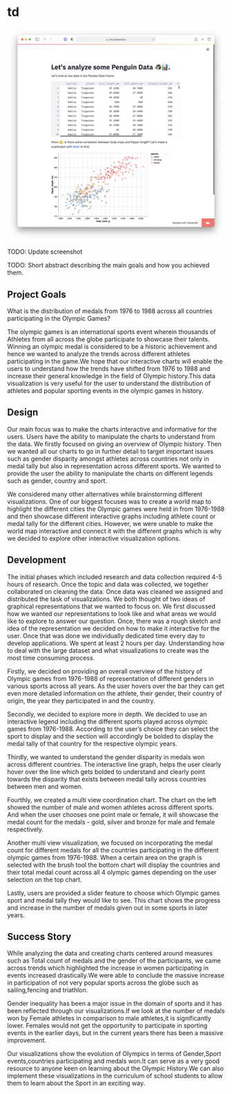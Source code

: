 # td

![A screenshot of your application. Could be a GIF.](screenshot.png)

TODO: Update screenshot

TODO: Short abstract describing the main goals and how you achieved them.

## Project Goals

What is the distribution of medals from 1976 to 1988 across all countries participating in the Olympic Games?

The olympic games is an international sports event wherein thousands of Athletes from all across the globe participate to showcase their talents. Winning an olympic medal is considered to be a historic achievement and hence we wanted to analyze the trends across different athletes participating in the game.We hope that our interactive charts will enable the users to understand how the trends have shifted from 1976 to 1988 and increase their general knowledge in the field of Olympic history.This data visualization is very useful for the user to understand the distribution of athletes and popular sporting events in the olympic games in history. 


## Design

Our main focus was to make the charts interactive and informative for the users. Users have the ability to manipulate the charts to understand from the data. We firstly focused on giving an overview of Olympic history. Then we wanted all our charts to go in further detail to target important issues such as gender disparity amongst athletes across countries not only in medal tally but also in representation across different sports. We wanted to provide the user the ability to manipulate the charts on different legends such as gender, country and sport. 

We considered many other alternatives while brainstorming different visualizations. One of our biggest focuses was to create a world map to highlight the different cities the Olympic games were held in from 1976-1988 and then showcase different interactive graphs including athlete count or medal tally for the different cities. However, we were unable to make the world map interactive and connect it with the different graphs which is why we decided to explore other interactive visualization options. 

## Development

The initial phases which included research and data collection required 4-5 hours of research. Once the topic and data was collected, we together collaborated on cleaning the data. Once data was cleaned we assigned and distributed the task of visualizations. We both thought of two ideas of graphical representations that we wanted to focus on. We first discussed how we wanted our representations to look like and what areas we would like to explore to answer our question. Once, there was a rough sketch and idea of the representation we decided on how to make it interactive for the user. Once that was done we individually dedicated time every day to develop applications. We spent at least 2 hours per day. Understanding how to deal with the large dataset and what visualizations to create was the most time consuming process. 

Firstly, we decided on providing an overall overview of the history of Olympic games from 1976-1988 of representation of different genders in various sports across all years. As the user hovers over the bar they can get even more detailed information on the athlete, their gender, their country of origin, the year they participated in and the country. 

Secondly, we decided to explore more in depth. We decided to use an interactive legend including the different sports played across olympic games from 1976-1988. According to the user’s choice they can select the sport to display and the section will accordingly be bolded to display the medal tally of that country for the respective olympic years. 

Thirdly, we wanted to understand the gender disparity in medals won across different countries. The interactive line graph, helps the user clearly hover over the line which gets bolded to understand and clearly point towards the disparity that exists between medal tally across countries between men and women. 

Fourthly, we created a multi view coordination chart. The chart on the left showed the number of male and women athletes across different sports. And when the user chooses one point male or female, it will showcase the medal count for the medals - gold, silver and bronze for male and female respectively. 

Another multi view visualization, we focused on incorporating the medal count for different medals for all the countries participating in the different olympic games from 1976-1988. When a certain area on the graph is selected with the brush tool the bottom chart will display the countries and their total medal count across all 4 olympic games depending on the user selection on the top chart.

Lastly, users are provided a slider feature to choose which Olympic games sport and medal tally they would like to see. This chart shows the progress and increase in the number of medals given out in some sports in later years. 

## Success Story

While analyzing the data and creating charts centered around measures such as Total count of medals and the gender of the participants, we came across trends which highlighted the increase in women participating in events increased drastically.We were able to conclude the massive increase in participation of not very popular sports across the globe such as sailing,fencing and triathlon.

Gender inequality has been a major issue in the domain of sports and it has been reflected through our visualizations.If we look at the number of medals won by Female athletes in comparison to male athletes,it is significantly lower. Females would not get the opportunity to participate in sporting events in the earlier days, but in the current years there has been a massive improvement.

Our visualizations show the evolution of Olympics in terms of Gender,Sport events,countries participating and medals won.It can serve as a very good resource to anyone keen on learning about the Olympic History.We can also implement these visualizations in the curriculum of school students to allow them to learn about the Sport in an exciting way.

